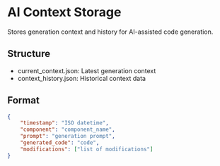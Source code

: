 # AI Context Storage

Stores generation context and history for AI-assisted code generation.

## Structure
- current_context.json: Latest generation context
- context_history.json: Historical context data

## Format
```json
{
    "timestamp": "ISO datetime",
    "component": "component_name",
    "prompt": "generation prompt",
    "generated_code": "code",
    "modifications": ["list of modifications"]
}
```